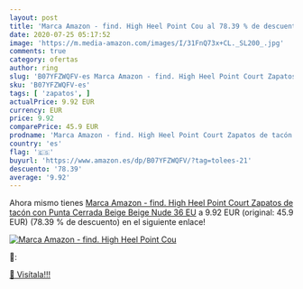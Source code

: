 ```yaml
---
layout: post
title: 'Marca Amazon - find. High Heel Point Cou al 78.39 % de descuento'
date: 2020-07-25 05:17:52
image: 'https://m.media-amazon.com/images/I/31FnQ73x+CL._SL200_.jpg'
comments: true
category: ofertas
author: ring
slug: 'B07YFZWQFV-es Marca Amazon - find. High Heel Point Court Zapatos de...'
sku: 'B07YFZWQFV-es'
tags: [ 'zapatos', ]
actualPrice: 9.92 EUR
currency: EUR
price: 9.92
comparePrice: 45.9 EUR
prodname: 'Marca Amazon - find. High Heel Point Court Zapatos de tacón con Punta Cerrada  Beige  Beige  Nude   36 EU'
country: 'es'
flag: '🇪🇸'
buyurl: 'https://www.amazon.es/dp/B07YFZWQFV/?tag=tolees-21'
descuento: '78.39'
average: '9.92'
---
```


Ahora mismo tienes [Marca Amazon - find. High Heel Point Court Zapatos de tacón con Punta Cerrada  Beige  Beige  Nude   36 EU](https://www.amazon.es/dp/B07YFZWQFV/?tag=tolees-21) a 9.92 EUR (original: 45.9 EUR) (78.39 %  de descuento) en el siguiente enlace!

[![Marca Amazon - find. High Heel Point Cou](https://m.media-amazon.com/images/I/31FnQ73x+CL._SL200_.jpg)](https://www.amazon.es/dp/B07YFZWQFV/?tag=tolees-21)

🔎:


[🛒 Visítala!!!](https://www.amazon.es/dp/B07YFZWQFV/?tag=tolees-21)
